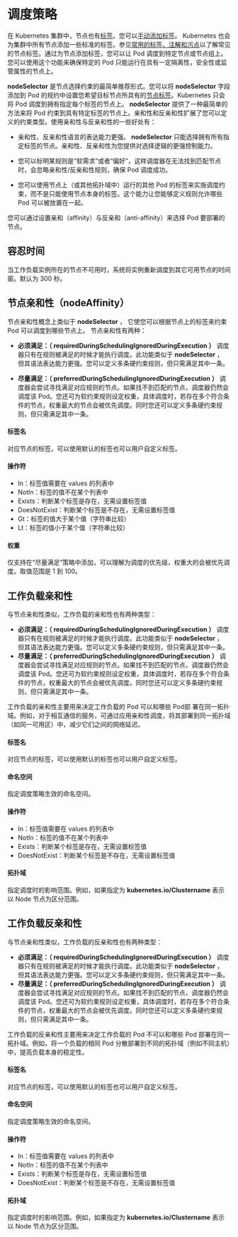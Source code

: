 # 调度策略

在 Kubernetes 集群中，节点也有[标签](https://kubernetes.io/zh-cn/docs/concepts/overview/working-with-objects/labels/)。您可以[手动添加标签](https://kubernetes.io/zh-cn/docs/tasks/configure-pod-container/assign-pods-nodes/#add-a-label-to-a-node)。 Kubernetes 也会为集群中所有节点添加一些标准的标签。参见[常用的标签、注解和污点](https://kubernetes.io/zh-cn/docs/reference/labels-annotations-taints/)以了解常见的节点标签。通过为节点添加标签，您可以让 Pod 调度到特定节点或节点组上。您可以使用这个功能来确保特定的 Pod 只能运行在具有一定隔离性，安全性或监管属性的节点上。

__nodeSelector__ 是节点选择约束的最简单推荐形式。您可以将 __nodeSelector__ 字段添加到 Pod 的规约中设置您希望目标节点所具有的[节点标签](https://kubernetes.io/zh-cn/docs/concepts/scheduling-eviction/assign-pod-node/#built-in-node-labels)。Kubernetes 只会将 Pod 调度到拥有指定每个标签的节点上。 __nodeSelector__ 提供了一种最简单的方法来将 Pod 约束到具有特定标签的节点上。亲和性和反亲和性扩展了您可以定义的约束类型。使用亲和性与反亲和性的一些好处有：

- 亲和性、反亲和性语言的表达能力更强。 __nodeSelector__ 只能选择拥有所有指定标签的节点。亲和性、反亲和性为您提供对选择逻辑的更强控制能力。

- 您可以标明某规则是“软需求”或者“偏好”，这样调度器在无法找到匹配节点时，会忽略亲和性/反亲和性规则，确保 Pod 调度成功。

- 您可以使用节点上（或其他拓扑域中）运行的其他 Pod 的标签来实施调度约束，而不是只能使用节点本身的标签。这个能力让您能够定义规则允许哪些 Pod 可以被放置在一起。

您可以通过设置亲和（affinity）与反亲和（anti-affinity）来选择 Pod 要部署的节点。

## 容忍时间

当工作负载实例所在的节点不可用时，系统将实例重新调度到其它可用节点的时间窗。默认为 300 秒。

## 节点亲和性（nodeAffinity）

节点亲和性概念上类似于 __nodeSelector__ ， 它使您可以根据节点上的标签来约束 Pod 可以调度到哪些节点上。 节点亲和性有两种：

- **必须满足：（ __requiredDuringSchedulingIgnoredDuringExecution__ ）** 调度器只有在规则被满足的时候才能执行调度。此功能类似于 __nodeSelector__ ， 但其语法表达能力更强。您可以定义多条硬约束规则，但只需满足其中一条。

- **尽量满足：（ __preferredDuringSchedulingIgnoredDuringExecution__ ）** 调度器会尝试寻找满足对应规则的节点。如果找不到匹配的节点，调度器仍然会调度该 Pod。您还可为软约束规则设定权重，具体调度时，若存在多个符合条件的节点，权重最大的节点会被优先调度。同时您还可以定义多条硬约束规则，但只需满足其中一条。

#### 标签名

对应节点的标签，可以使用默认的标签也可以用户自定义标签。

#### 操作符

- In：标签值需要在 values 的列表中
- NotIn：标签的值不在某个列表中
- Exists：判断某个标签是存在，无需设置标签值
- DoesNotExist：判断某个标签是不存在，无需设置标签值
- Gt：标签的值大于某个值（字符串比较）
- Lt：标签的值小于某个值（字符串比较）

#### 权重

仅支持在“尽量满足”策略中添加，可以理解为调度的优先级，权重大的会被优先调度。取值范围是 1 到 100。

## 工作负载亲和性

与节点亲和性类似，工作负载的亲和性也有两种类型：

- **必须满足：（ __requiredDuringSchedulingIgnoredDuringExecution__ ）** 调度器只有在规则被满足的时候才能执行调度。此功能类似于 __nodeSelector__ ， 但其语法表达能力更强。您可以定义多条硬约束规则，但只需满足其中一条。
- **尽量满足：（ __preferredDuringSchedulingIgnoredDuringExecution__ ）** 调度器会尝试寻找满足对应规则的节点。如果找不到匹配的节点，调度器仍然会调度该 Pod。您还可为软约束规则设定权重，具体调度时，若存在多个符合条件的节点，权重最大的节点会被优先调度。同时您还可以定义多条硬约束规则，但只需满足其中一条。

工作负载的亲和性主要用来决定工作负载的 Pod 可以和哪些 Pod部 署在同一拓扑域。例如，对于相互通信的服务，可通过应用亲和性调度，将其部署到同一拓扑域（如同一可用区）中，减少它们之间的网络延迟。

#### 标签名

对应节点的标签，可以使用默认的标签也可以用户自定义标签。

#### 命名空间

指定调度策略生效的命名空间。

#### 操作符

- In：标签值需要在 values 的列表中
- NotIn：标签的值不在某个列表中
- Exists：判断某个标签是存在，无需设置标签值
- DoesNotExist：判断某个标签是不存在，无需设置标签值

#### 拓扑域

指定调度时的影响范围。例如，如果指定为 __kubernetes.io/Clustername__ 表示以 Node 节点为区分范围。

## 工作负载反亲和性

与节点亲和性类似，工作负载的反亲和性也有两种类型：

- **必须满足：（ __requiredDuringSchedulingIgnoredDuringExecution__ ）** 调度器只有在规则被满足的时候才能执行调度。此功能类似于 __nodeSelector__ ， 但其语法表达能力更强。您可以定义多条硬约束规则，但只需满足其中一条。
- **尽量满足：（ __preferredDuringSchedulingIgnoredDuringExecution__ ）** 调度器会尝试寻找满足对应规则的节点。如果找不到匹配的节点，调度器仍然会调度该 Pod。您还可为软约束规则设定权重，具体调度时，若存在多个符合条件的节点，权重最大的节点会被优先调度。同时您还可以定义多条硬约束规则，但只需满足其中一条。

工作负载的反亲和性主要用来决定工作负载的 Pod 不可以和哪些 Pod 部署在同一拓扑域。例如，将一个负载的相同 Pod 分散部署到不同的拓扑域（例如不同主机）中，提高负载本身的稳定性。

#### 标签名

对应节点的标签，可以使用默认的标签也可以用户自定义标签。

#### 命名空间

指定调度策略生效的命名空间。

#### 操作符

- In：标签值需要在 values 的列表中
- NotIn：标签的值不在某个列表中
- Exists：判断某个标签是存在，无需设置标签值
- DoesNotExist：判断某个标签是不存在，无需设置标签值

#### 拓扑域

指定调度时的影响范围。例如，如果指定为 __kubernetes.io/Clustername__ 表示以 Node 节点为区分范围。
